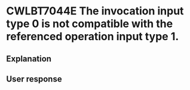 # CWLBT7044E The invocation input type 0 is not compatible with the referenced operation input type 1.

## Explanation

## User response